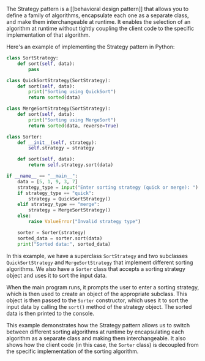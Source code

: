 The Strategy pattern is a [[behavioral design pattern]] that allows you to define a family of algorithms, encapsulate each one as a separate class, and make them interchangeable at runtime. It enables the selection of an algorithm at runtime without tightly coupling the client code to the specific implementation of that algorithm.

Here's an example of implementing the Strategy pattern in Python:

```python
class SortStrategy:
    def sort(self, data):
        pass

class QuickSortStrategy(SortStrategy):
    def sort(self, data):
        print("Sorting using QuickSort")
        return sorted(data)

class MergeSortStrategy(SortStrategy):
    def sort(self, data):
        print("Sorting using MergeSort")
        return sorted(data, reverse=True)

class Sorter:
    def __init__(self, strategy):
        self.strategy = strategy

    def sort(self, data):
        return self.strategy.sort(data)

if __name__ == "__main__":
    data = [5, 1, 9, 3, 7]
    strategy_type = input("Enter sorting strategy (quick or merge): ")
    if strategy_type == "quick":
        strategy = QuickSortStrategy()
    elif strategy_type == "merge":
        strategy = MergeSortStrategy()
    else:
        raise ValueError("Invalid strategy type")

    sorter = Sorter(strategy)
    sorted_data = sorter.sort(data)
    print("Sorted data:", sorted_data)
```

In this example, we have a superclass `SortStrategy` and two subclasses `QuickSortStrategy` and `MergeSortStrategy` that implement different sorting algorithms. We also have a `Sorter` class that accepts a sorting strategy object and uses it to sort the input data.

When the main program runs, it prompts the user to enter a sorting strategy, which is then used to create an object of the appropriate subclass. This object is then passed to the `Sorter` constructor, which uses it to sort the input data by calling the `sort()` method of the strategy object. The sorted data is then printed to the console.

This example demonstrates how the Strategy pattern allows us to switch between different sorting algorithms at runtime by encapsulating each algorithm as a separate class and making them interchangeable. It also shows how the client code (in this case, the `Sorter` class) is decoupled from the specific implementation of the sorting algorithm.